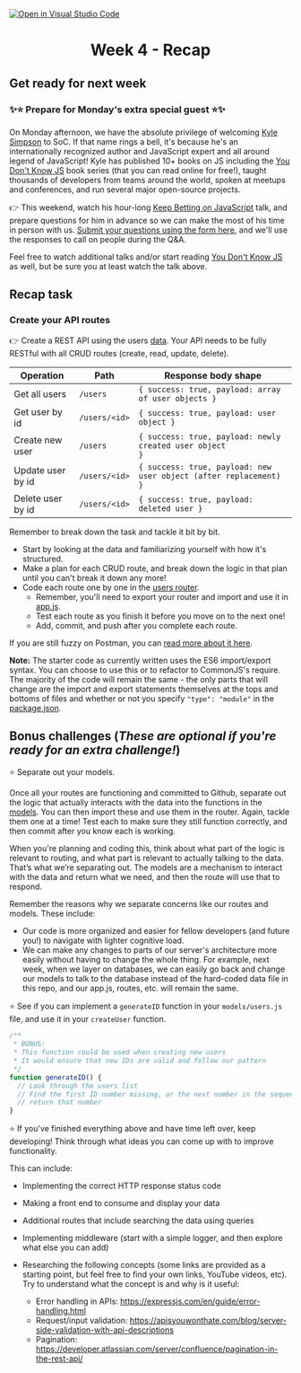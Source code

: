 [![Open in Visual Studio Code](https://classroom.github.com/assets/open-in-vscode-c66648af7eb3fe8bc4f294546bfd86ef473780cde1dea487d3c4ff354943c9ae.svg)](https://classroom.github.com/online_ide?assignment_repo_id=7892902&assignment_repo_type=AssignmentRepo)
<h1 align="center">
  Week 4 - Recap
</h1>

## Get ready for next week

### ✨⭐ Prepare for Monday's extra special guest ⭐✨

On Monday afternoon, we have the absolute privilege of welcoming [Kyle Simpson](https://me.getify.com/) to SoC. If that name rings a bell, it's because he's an internationally recognized author and JavaScript expert and all around legend of JavaScript! Kyle has published 10+ books on JS including the [You Don't Know JS](https://github.com/getify/You-Dont-Know-JS) book series (that you can read online for free!), taught thousands of developers from teams around the world, spoken at meetups and conferences, and run several major open-source projects.

👉 This weekend, watch his hour-long [Keep Betting on JavaScript](https://www.youtube.com/watch?v=51QNMy9MlZY) talk, and prepare questions for him in advance so we can make the most of his time in person with us. [Submit your questions using the form here](https://forms.gle/kfa3RmhWJDiMZ4Qp6), and we'll use the responses to call on people during the Q&A.

Feel free to watch additional talks and/or start reading [You Don't Know JS](https://github.com/getify/You-Dont-Know-JS) as well, but be sure you at least watch the talk above.

## Recap task

### Create your API routes

👉 Create a REST API using the users [data](libs/users.js). Your API needs to be fully RESTful with all CRUD routes (create, read, update, delete).

| Operation         | Path          | Response body shape                                                          |
| ----------------- | ------------- | ---------------------------------------------------------------------------- |
| Get all users     | `/users`      | <code>{ success: true, payload: array of user objects } </code>              |
| Get user by id    | `/users/<id>` | <code>{ success: true, payload: user object }</code>                         |
| Create new user   | `/users`      | <code>{ success: true, payload: newly created user object }</code>           |
| Update user by id | `/users/<id>` | <code>{ success: true, payload: new user object (after replacement) }</code> |
| Delete user by id | `/users/<id>` | <code>{ success: true, payload: deleted user } </code>                       |

Remember to break down the task and tackle it bit by bit.

- Start by looking at the data and familiarizing yourself with how it's structured.
- Make a plan for each CRUD route, and break down the logic in that plan until you can't break it down any more!
- Code each route one by one in the [users router](routes/users.js).
  - Remember, you'll need to export your router and import and use it in [app.js](app.js).
  - Test each route as you finish it before you move on to the next one!
  - Add, commit, and push after you complete each route.

If you are still fuzzy on Postman, you can [read more about it here](https://learning.postman.com/docs/getting-started/introduction/).

**Note:** The starter code as currently written uses the ES6 import/export syntax. You can choose to use this or to refactor to CommonJS's require. The majority of the code will remain the same - the only parts that will change are the import and export statements themselves at the tops and bottoms of files and whether or not you specify `"type": "module"` in the [package.json](package.json).

## Bonus challenges (_These are optional if you're ready for an extra challenge!_)

⭐ Separate out your models.

Once all your routes are functioning and committed to Github, separate out the logic that actually interacts with the data into the functions in the [models](models/users.js). You can then import these and use them in the router. Again, tackle them one at a time! Test each to make sure they still function correctly, and then commit after you know each is working.

When you're planning and coding this, think about what part of the logic is relevant to routing, and what part is relevant to actually talking to the data. That’s what we’re separating out. The models are a mechanism to interact with the data and return what we need, and then the route will use that to respond.

Remember the reasons why we separate concerns like our routes and models. These include:

- Our code is more organized and easier for fellow developers (and future you!) to navigate with lighter cognitive load.
- We can make any changes to parts of our server's architecture more easily without having to change the whole thing. For example, next week, when we layer on databases, we can easily go back and change our models to talk to the database instead of the hard-coded data file in this repo, and our app.js, routes, etc. will remain the same.

⭐ See if you can implement a `generateID` function in your `models/users.js` file, and use it in your `createUser` function.

```js
/**
 * BONUS:
 * This function could be used when creating new users
 * It would ensure that new IDs are valid and follow our pattern
 */
function generateID() {
  // Look through the users list
  // Find the first ID number missing, or the next number in the sequence
  // return that number
}
```

⭐ If you've finished everything above and have time left over, keep developing! Think through what ideas you can come up with to improve functionality.

This can include:

- Implementing the correct HTTP response status code
- Making a front end to consume and display your data
- Additional routes that include searching the data using queries
- Implementing middleware (start with a simple logger, and then explore what else you can add)
- Researching the following concepts (some links are provided as a starting point, but feel free to find your own links, YouTube videos, etc). Try to understand what the concept is and why is it useful:

  - Error handling in APIs:
    https://expressjs.com/en/guide/error-handling.html
  - Request/input validation: https://apisyouwonthate.com/blog/server-side-validation-with-api-descriptions
  - Pagination: https://developer.atlassian.com/server/confluence/pagination-in-the-rest-api/
